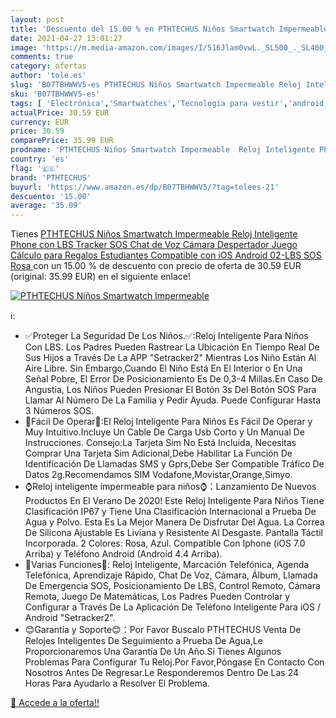 ```yaml
---
layout: post
title: 'Descuento del 15.00 % en PTHTECHUS Niños Smartwatch Impermeable  '
date: 2021-04-27 13:01:27
image: 'https://m.media-amazon.com/images/I/516Jlam0vwL._SL500_._SL400_.jpg'
comments: true
category: ofertas
author: 'tole.es'
slug: 'B07TBHWWV5-es PTHTECHUS Niños Smartwatch Impermeable Reloj Inteligente...'
sku: 'B07TBHWWV5-es'
tags: [ 'Electrónica','Smartwatches','Tecnología para vestir','android','pthtechus', ]
actualPrice: 30.59 EUR
currency: EUR
price: 30.59
comparePrice: 35.99 EUR
prodname: 'PTHTECHUS Niños Smartwatch Impermeable  Reloj Inteligente Phone con LBS Tracker SOS Chat de Voz Cámara Despertador Juego Cálculo para Regalos Estudiantes Compatible con iOS Android  02-LBS SOS Rosa '
country: 'es'
flag: '🇪🇸'
brand: 'PTHTECHUS'
buyurl: 'https://www.amazon.es/dp/B07TBHWWV5/?tag=tolees-21'
descuento: '15.00'
average: '35.09'
---
```


Tienes [PTHTECHUS Niños Smartwatch Impermeable  Reloj Inteligente Phone con LBS Tracker SOS Chat de Voz Cámara Despertador Juego Cálculo para Regalos Estudiantes Compatible con iOS Android  02-LBS SOS Rosa ](https://www.amazon.es/dp/B07TBHWWV5/?tag=tolees-21) con un 15.00 % de descuento con precio de oferta de 30.59 EUR (original: 35.99 EUR) en el siguiente enlace!

[![PTHTECHUS Niños Smartwatch Impermeable  ](https://m.media-amazon.com/images/I/516Jlam0vwL._SL500_._SL400_.jpg)](https://www.amazon.es/dp/B07TBHWWV5/?tag=tolees-21)

ℹ️:

- ✅Proteger La Seguridad De Los Niños.✅:Reloj Inteligente Para Niños Con LBS. Los Padres Pueden Rastrear La Ubicación En Tiempo Real De Sus Hijos a Través De La APP "Setracker2" Mientras Los Niño Están Al Aire Libre. Sin Embargo,Cuando El Niño Está En El Interior o En Una Señal Pobre, El Error De Posicionamiento Es De 0,3-4 Millas.En Caso De Angustia, Los Niños Pueden Presionar El Botón 3s Del Botón SOS Para Llamar Al Número De La Familia y Pedir Ayuda. Puede Configurar Hasta 3 Números SOS.
- 👧Fácil De Operar👦:El Reloj Inteligente Para Niños Es Fácil De Operar y Muy Intuitivo.Incluye Un Cable De Carga Usb Corto y Un Manual De Instrucciones. Consejo:La Tarjeta Sim No Está Incluida, Necesitas Comprar Una Tarjeta Sim Adicional,Debe Habilitar La Función De Identificación De Llamadas SMS y Gprs,Debe Ser Compatible Tráfico De Datos 2g.Recomendamos SIM Vodafone,Movistar,Orange,Simyo.
- ⌚Reloj inteligente impermeable para niños⌚：Lanzamiento De Nuevos Productos En El Verano De 2020! Este Reloj Inteligente Para Niños Tiene Clasificación IP67 y Tiene Una Clasificación Internacional a Prueba De Agua y Polvo. Esta Es La Mejor Manera De Disfrutar Del Agua. La Correa De Silicona Ajustable Es Liviana y Resistente Al Desgaste. Pantalla Táctil Incorporada. 2 Colores: Rosa, Azul. Compatible Con Iphone (iOS 7.0 Arriba) y Teléfono Android (Android 4.4 Arriba).
- 📜Varias Funciones📜: Reloj Inteligente, Marcación Telefónica, Agenda Telefónica, Aprendizaje Rápido, Chat De Voz, Cámara, Álbum, Llamada De Emergencia SOS, Posicionamiento De LBS, Control Remoto, Cámara Remota, Juego De Matemáticas, Los Padres Pueden Controlar y Configurar a Través De La Aplicación De Teléfono Inteligente Para iOS / Android "Setracker2".
- 😊Garantía y Soporte😊：Por Favor Buscalo PTHTECHUS Venta De Relojes Inteligentes De Seguimiento a Prueba De Agua,Le Proporcionaremos Una Garantía De Un Año.Si Tienes Algunos Problemas Para Configurar Tu Reloj.Por Favor,Póngase En Contacto Con Nosotros Antes De Regresar.Le Responderemos Dentro De Las 24 Horas Para Ayudarlo a Resolver El Problema.

[🛒 Accede a la oferta!!](https://www.amazon.es/dp/B07TBHWWV5/?tag=tolees-21)
